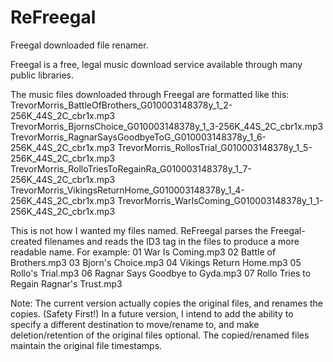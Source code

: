 # ReFreegal
Freegal downloaded file renamer.

Freegal is a free, legal music download service available through many public libraries.

The music files downloaded through Freegal are formatted like this: 
	TrevorMorris_BattleOfBrothers_G010003148378y_1_2-256K_44S_2C_cbr1x.mp3
	TrevorMorris_BjornsChoice_G010003148378y_1_3-256K_44S_2C_cbr1x.mp3
	TrevorMorris_RagnarSaysGoodbyeToG_G010003148378y_1_6-256K_44S_2C_cbr1x.mp3
	TrevorMorris_RollosTrial_G010003148378y_1_5-256K_44S_2C_cbr1x.mp3
	TrevorMorris_RolloTriesToRegainRa_G010003148378y_1_7-256K_44S_2C_cbr1x.mp3
	TrevorMorris_VikingsReturnHome_G010003148378y_1_4-256K_44S_2C_cbr1x.mp3
	TrevorMorris_WarIsComing_G010003148378y_1_1-256K_44S_2C_cbr1x.mp3

This is not how I wanted my files named. ReFreegal parses the Freegal-created filenames and reads the ID3 tag in the files to produce a more readable name. For example: 
	01 War Is Coming.mp3
	02 Battle of Brothers.mp3
	03 Bjorn's Choice.mp3
	04 Vikings Return Home.mp3
	05 Rollo's Trial.mp3
	06 Ragnar Says Goodbye to Gyda.mp3
	07 Rollo Tries to Regain Ragnar's Trust.mp3

Note: The current version actually copies the original files, and renames the copies. (Safety First!) In a future version, I intend to add the ability to specify a different destination to move/rename to, and make deletion/retention of the original files optional. The copied/renamed files maintain the original file timestamps.
